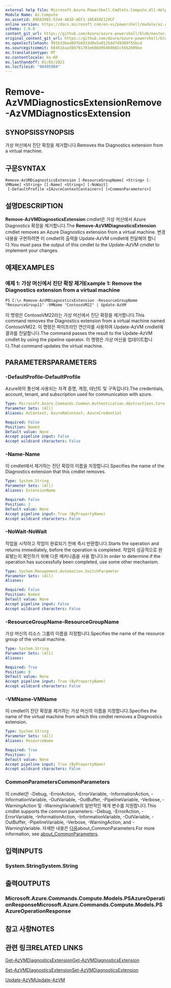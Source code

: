 ```yaml
---
external help file: Microsoft.Azure.PowerShell.Cmdlets.Compute.dll-Help.xml
Module Name: Az.Compute
ms.assetid: 89DA3965-5344-4A1D-AEF1-10EA58E129CF
online version: https://docs.microsoft.com/en-us/powershell/module/az.compute/remove-azvmdiagnosticsextension
schema: 2.0.0
content_git_url: https://github.com/Azure/azure-powershell/blob/master/src/Compute/Compute/help/Remove-AzVMDiagnosticsExtension.md
original_content_git_url: https://github.com/Azure/azure-powershell/blob/master/src/Compute/Compute/help/Remove-AzVMDiagnosticsExtension.md
ms.openlocfilehash: 991b33bed897b0d33d9e5e0125dd7d9309f55bcd
ms.sourcegitcommit: 68451baa389791703e666d95469602c5652609ee
ms.translationtype: MT
ms.contentlocale: ko-KR
ms.lasthandoff: 01/05/2021
ms.locfileid: "98495984"
---
```

# <span data-ttu-id="93fab-101">Remove-AzVMDiagnosticsExtension</span><span class="sxs-lookup"><span data-stu-id="93fab-101">Remove-AzVMDiagnosticsExtension</span></span>

## <span data-ttu-id="93fab-102">SYNOPSIS</span><span class="sxs-lookup"><span data-stu-id="93fab-102">SYNOPSIS</span></span>
<span data-ttu-id="93fab-103">가상 머신에서 진단 확장을 제거합니다.</span><span class="sxs-lookup"><span data-stu-id="93fab-103">Removes the Diagnostics extension from a virtual machine.</span></span>

## <span data-ttu-id="93fab-104">구문</span><span class="sxs-lookup"><span data-stu-id="93fab-104">SYNTAX</span></span>

```
Remove-AzVMDiagnosticsExtension [-ResourceGroupName] <String> [-VMName] <String> [[-Name] <String>] [-NoWait]
 [-DefaultProfile <IAzureContextContainer>] [<CommonParameters>]
```

## <span data-ttu-id="93fab-105">설명</span><span class="sxs-lookup"><span data-stu-id="93fab-105">DESCRIPTION</span></span>
<span data-ttu-id="93fab-106">**Remove-AzVMDiagnosticsExtension** cmdlet은 가상 머신에서 Azure Diagnostics 확장을 제거합니다.</span><span class="sxs-lookup"><span data-stu-id="93fab-106">The **Remove-AzVMDiagnosticsExtension** cmdlet removes an Azure Diagnostics extension from a virtual machine.</span></span>
<span data-ttu-id="93fab-107">변경 내용을 구현하려면 이 cmdlet의 출력을 Update-AzVM cmdlet에 전달해야 합니다.</span><span class="sxs-lookup"><span data-stu-id="93fab-107">You must pass the output of this cmdlet to the Update-AzVM cmdlet to implement your changes.</span></span>

## <span data-ttu-id="93fab-108">예제</span><span class="sxs-lookup"><span data-stu-id="93fab-108">EXAMPLES</span></span>

### <span data-ttu-id="93fab-109">예제 1: 가상 머신에서 진단 확장 제거</span><span class="sxs-lookup"><span data-stu-id="93fab-109">Example 1: Remove the Diagnostics extension from a virtual machine</span></span>
```
PS C:\> Remove-AzVMDiagnosticsExtension -ResourceGroupName "ResourceGroup11" -VMName "ContosoVM22" | Update-AzVM
```

<span data-ttu-id="93fab-110">이 명령은 ContosoVM22라는 가상 머신에서 진단 확장을 제거합니다.</span><span class="sxs-lookup"><span data-stu-id="93fab-110">This command removes the Diagnostics extension from a virtual machine named ContosoVM22.</span></span>
<span data-ttu-id="93fab-111">이 명령은 파이프라인 연산자를 사용하여 Update-AzVM cmdlet에 결과를 전달합니다.</span><span class="sxs-lookup"><span data-stu-id="93fab-111">The command passes the result to the Update-AzVM cmdlet by using the pipeline operator.</span></span>
<span data-ttu-id="93fab-112">이 명령은 가상 머신을 업데이트합니다.</span><span class="sxs-lookup"><span data-stu-id="93fab-112">That command updates the virtual machine.</span></span>

## <span data-ttu-id="93fab-113">PARAMETERS</span><span class="sxs-lookup"><span data-stu-id="93fab-113">PARAMETERS</span></span>

### <span data-ttu-id="93fab-114">-DefaultProfile</span><span class="sxs-lookup"><span data-stu-id="93fab-114">-DefaultProfile</span></span>
<span data-ttu-id="93fab-115">Azure와의 통신에 사용되는 자격 증명, 계정, 테넌트 및 구독입니다.</span><span class="sxs-lookup"><span data-stu-id="93fab-115">The credentials, account, tenant, and subscription used for communication with azure.</span></span>

```yaml
Type: Microsoft.Azure.Commands.Common.Authentication.Abstractions.Core.IAzureContextContainer
Parameter Sets: (All)
Aliases: AzContext, AzureRmContext, AzureCredential

Required: False
Position: Named
Default value: None
Accept pipeline input: False
Accept wildcard characters: False
```

### <span data-ttu-id="93fab-116">-Name</span><span class="sxs-lookup"><span data-stu-id="93fab-116">-Name</span></span>
<span data-ttu-id="93fab-117">이 cmdlet에서 제거하는 진단 확장의 이름을 지정합니다.</span><span class="sxs-lookup"><span data-stu-id="93fab-117">Specifies the name of the Diagnostics extension that this cmdlet removes.</span></span>

```yaml
Type: System.String
Parameter Sets: (All)
Aliases: ExtensionName

Required: False
Position: 2
Default value: None
Accept pipeline input: True (ByPropertyName)
Accept wildcard characters: False
```

### <span data-ttu-id="93fab-118">-NoWait</span><span class="sxs-lookup"><span data-stu-id="93fab-118">-NoWait</span></span>
<span data-ttu-id="93fab-119">작업을 시작하고 작업이 완료되기 전에 즉시 반환합니다.</span><span class="sxs-lookup"><span data-stu-id="93fab-119">Starts the operation and returns immediately, before the operation is completed.</span></span> <span data-ttu-id="93fab-120">작업이 성공적으로 완료됐는지 확인하기 위해 다른 메커니즘을 사용 합니다.</span><span class="sxs-lookup"><span data-stu-id="93fab-120">In order to determine if the operation has successfully been completed, use some other mechanism.</span></span>

```yaml
Type: System.Management.Automation.SwitchParameter
Parameter Sets: (All)
Aliases:

Required: False
Position: Named
Default value: None
Accept pipeline input: False
Accept wildcard characters: False
```

### <span data-ttu-id="93fab-121">-ResourceGroupName</span><span class="sxs-lookup"><span data-stu-id="93fab-121">-ResourceGroupName</span></span>
<span data-ttu-id="93fab-122">가상 머신의 리소스 그룹의 이름을 지정합니다.</span><span class="sxs-lookup"><span data-stu-id="93fab-122">Specifies the name of the resource group of the virtual machine.</span></span>

```yaml
Type: System.String
Parameter Sets: (All)
Aliases:

Required: True
Position: 0
Default value: None
Accept pipeline input: True (ByPropertyName)
Accept wildcard characters: False
```

### <span data-ttu-id="93fab-123">-VMName</span><span class="sxs-lookup"><span data-stu-id="93fab-123">-VMName</span></span>
<span data-ttu-id="93fab-124">이 cmdlet이 진단 확장을 제거하는 가상 머신의 이름을 지정합니다.</span><span class="sxs-lookup"><span data-stu-id="93fab-124">Specifies the name of the virtual machine from which this cmdlet removes a Diagnostics extension.</span></span>

```yaml
Type: System.String
Parameter Sets: (All)
Aliases: ResourceName

Required: True
Position: 1
Default value: None
Accept pipeline input: True (ByPropertyName)
Accept wildcard characters: False
```

### <span data-ttu-id="93fab-125">CommonParameters</span><span class="sxs-lookup"><span data-stu-id="93fab-125">CommonParameters</span></span>
<span data-ttu-id="93fab-126">이 cmdlet은 -Debug, -ErrorAction, -ErrorVariable, -InformationAction, -InformationVariable, -OutVariable, -OutBuffer, -PipelineVariable, -Verbose, -WarningAction 및 -WarningVariable의 일반적인 매개 변수를 지원합니다.</span><span class="sxs-lookup"><span data-stu-id="93fab-126">This cmdlet supports the common parameters: -Debug, -ErrorAction, -ErrorVariable, -InformationAction, -InformationVariable, -OutVariable, -OutBuffer, -PipelineVariable, -Verbose, -WarningAction, and -WarningVariable.</span></span> <span data-ttu-id="93fab-127">자세한 내용은 [다음](http://go.microsoft.com/fwlink/?LinkID=113216)about_CommonParameters.</span><span class="sxs-lookup"><span data-stu-id="93fab-127">For more information, see [about_CommonParameters](http://go.microsoft.com/fwlink/?LinkID=113216).</span></span>

## <span data-ttu-id="93fab-128">입력</span><span class="sxs-lookup"><span data-stu-id="93fab-128">INPUTS</span></span>

### <span data-ttu-id="93fab-129">System.String</span><span class="sxs-lookup"><span data-stu-id="93fab-129">System.String</span></span>

## <span data-ttu-id="93fab-130">출력</span><span class="sxs-lookup"><span data-stu-id="93fab-130">OUTPUTS</span></span>

### <span data-ttu-id="93fab-131">Microsoft.Azure.Commands.Compute.Models.PSAzureOperationResponse</span><span class="sxs-lookup"><span data-stu-id="93fab-131">Microsoft.Azure.Commands.Compute.Models.PSAzureOperationResponse</span></span>

## <span data-ttu-id="93fab-132">참고 사항</span><span class="sxs-lookup"><span data-stu-id="93fab-132">NOTES</span></span>

## <span data-ttu-id="93fab-133">관련 링크</span><span class="sxs-lookup"><span data-stu-id="93fab-133">RELATED LINKS</span></span>

[<span data-ttu-id="93fab-134">Get-AzVMDiagnosticsExtension</span><span class="sxs-lookup"><span data-stu-id="93fab-134">Get-AzVMDiagnosticsExtension</span></span>](./Get-AzVMDiagnosticsExtension.md)

[<span data-ttu-id="93fab-135">Set-AzVMDiagnosticsExtension</span><span class="sxs-lookup"><span data-stu-id="93fab-135">Set-AzVMDiagnosticsExtension</span></span>](./Set-AzVMDiagnosticsExtension.md)

[<span data-ttu-id="93fab-136">Update-AzVM</span><span class="sxs-lookup"><span data-stu-id="93fab-136">Update-AzVM</span></span>](./Update-AzVM.md)


